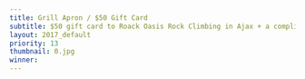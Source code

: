 ```yaml
---
title: Grill Apron / $50 Gift Card
subtitle: $50 gift card to Roack Oasis Rock Climbing in Ajax + a complimentary standard bike tune up from Bike Depot in Pickering
layout: 2017_default
priority: 13
thumbnail: 0.jpg
winner:
---
```

